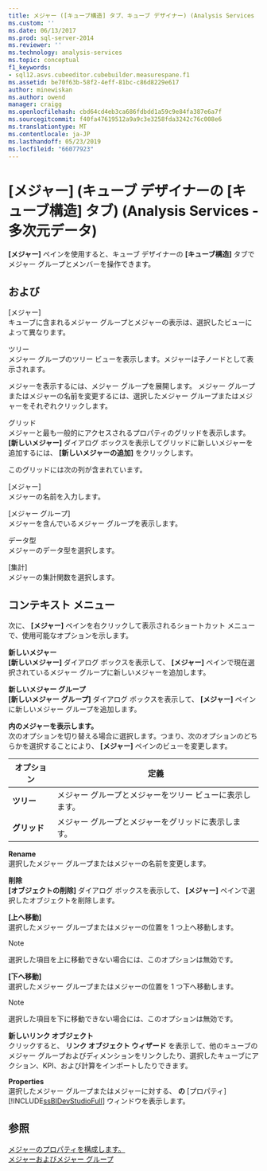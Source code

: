 ```yaml
---
title: メジャー ([キューブ構造] タブ、キューブ デザイナー) (Analysis Services - 多次元データ) |Microsoft Docs
ms.custom: ''
ms.date: 06/13/2017
ms.prod: sql-server-2014
ms.reviewer: ''
ms.technology: analysis-services
ms.topic: conceptual
f1_keywords:
- sql12.asvs.cubeeditor.cubebuilder.measurespane.f1
ms.assetid: be70f63b-58f2-4eff-81bc-c86d8229e617
author: minewiskan
ms.author: owend
manager: craigg
ms.openlocfilehash: cbd64cd4eb3ca686fdbdd1a59c9e84fa387e6a7f
ms.sourcegitcommit: f40fa47619512a9a9c3e3258fda3242c76c008e6
ms.translationtype: MT
ms.contentlocale: ja-JP
ms.lasthandoff: 05/23/2019
ms.locfileid: "66077923"
---
```

# <a name="measures-cube-structure-tab-cube-designer-analysis-services---multidimensional-data"></a>[メジャー] (キューブ デザイナーの [キューブ構造] タブ) (Analysis Services - 多次元データ)
  **[メジャー]** ペインを使用すると、キューブ デザイナーの **[キューブ構造]** タブでメジャー グループとメンバーを操作できます。  
  
## <a name="options"></a>および  
 [メジャー]  
 キューブに含まれるメジャー グループとメジャーの表示は、選択したビューによって異なります。  
  
 ツリー  
 メジャー グループのツリー ビューを表示します。メジャーは子ノードとして表示されます。  
  
 メジャーを表示するには、メジャー グループを展開します。 メジャー グループまたはメジャーの名前を変更するには、選択したメジャー グループまたはメジャーをそれぞれクリックします。  
  
 グリッド  
 メジャーと最も一般的にアクセスされるプロパティのグリッドを表示します。 **[新しいメジャー]** ダイアログ ボックスを表示してグリッドに新しいメジャーを追加するには、 **[新しいメジャーの追加]** をクリックします。  
  
 このグリッドには次の列が含まれています。  
  
 [メジャー]  
 メジャーの名前を入力します。  
  
 [メジャー グループ]  
 メジャーを含んでいるメジャー グループを表示します。  
  
 データ型  
 メジャーのデータ型を選択します。  
  
 [集計]  
 メジャーの集計関数を選択します。  
  
## <a name="context-menu"></a>コンテキスト メニュー  
 次に、 **[メジャー]** ペインを右クリックして表示されるショートカット メニューで、使用可能なオプションを示します。  
  
 **新しいメジャー**  
 **[新しいメジャー]** ダイアログ ボックスを表示して、 **[メジャー]** ペインで現在選択されているメジャー グループに新しいメジャーを追加します。  
  
 **新しいメジャー グループ**  
 **[新しいメジャー グループ]** ダイアログ ボックスを表示して、 **[メジャー]** ペインに新しいメジャー グループを追加します。  
  
 **内のメジャーを表示します。**  
 次のオプションを切り替える場合に選択します。つまり、次のオプションのどちらかを選択することにより、 **[メジャー]** ペインのビューを変更します。  
  
|オプション|定義|  
|------------|----------------|  
|**ツリー**|メジャー グループとメジャーをツリー ビューに表示します。|  
|**グリッド**|メジャー グループとメジャーをグリッドに表示します。|  
  
 **Rename**  
 選択したメジャー グループまたはメジャーの名前を変更します。  
  
 **削除**  
 **[オブジェクトの削除]** ダイアログ ボックスを表示して、 **[メジャー]** ペインで選択したオブジェクトを削除します。  
  
 **[上へ移動]**  
 選択したメジャー グループまたはメジャーの位置を 1 つ上へ移動します。  
  
> [!NOTE]  
>  選択した項目を上に移動できない場合には、このオプションは無効です。  
  
 **[下へ移動]**  
 選択したメジャー グループまたはメジャーの位置を 1 つ下へ移動します。  
  
> [!NOTE]  
>  選択した項目を下に移動できない場合には、このオプションは無効です。  
  
 **新しいリンク オブジェクト**  
 クリックすると、 **リンク オブジェクト ウィザード** を表示して、他のキューブのメジャー グループおよびディメンションをリンクしたり、選択したキューブにアクション、KPI、および計算をインポートしたりできます。  
  
 **Properties**  
 選択したメジャー グループまたはメジャーに対する、 **の** [プロパティ] [!INCLUDE[ssBIDevStudioFull](../includes/ssbidevstudiofull-md.md)] ウィンドウを表示します。  
  
## <a name="see-also"></a>参照  
 [メジャーのプロパティを構成します。](multidimensional-models/configure-measure-properties.md)   
 [メジャーおよびメジャー グループ](multidimensional-models/measures-and-measure-groups.md)  
  
  
